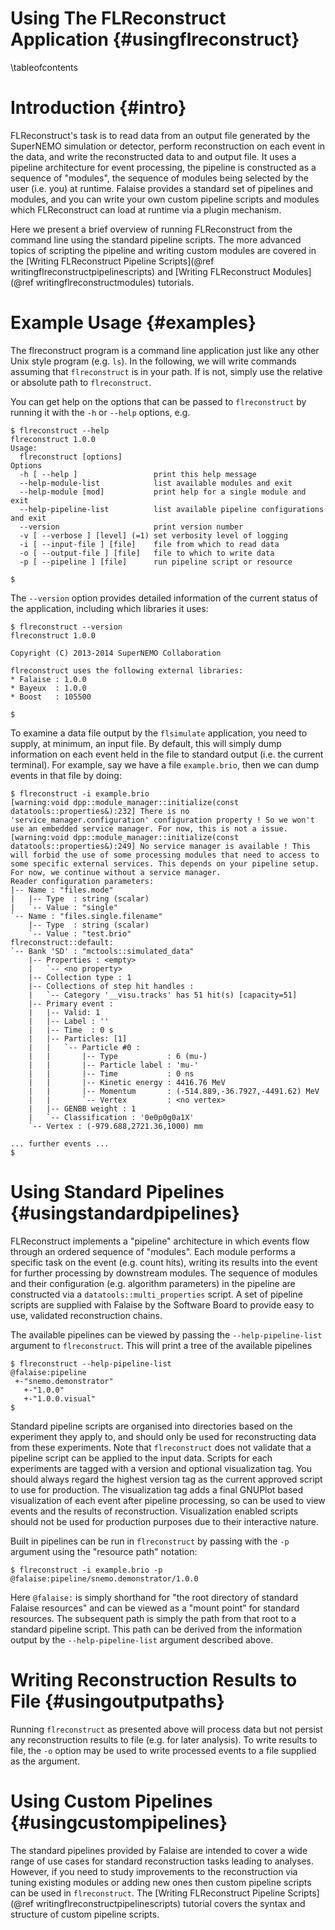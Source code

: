 Using The FLReconstruct Application {#usingflreconstruct}
===================================

\tableofcontents

Introduction {#intro}
============
FLReconstruct's task is to read data from an output file generated by
the SuperNEMO simulation or detector, perform reconstruction on each event
in the data, and write the reconstructed data to and output file.
It uses a pipeline architecture for event processing, the pipeline
is constructed as a sequence of "modules", the sequence of modules being
selected by the user (i.e. you) at runtime. Falaise provides a standard
set of pipelines and modules, and you can write your own custom pipeline
scripts and modules which FLReconstruct can load at runtime via a plugin
mechanism.

Here we present a brief overview of running FLReconstruct from the
command line using the standard pipeline scripts. The more advanced topics
of scripting the pipeline and writing custom modules are covered in the
[Writing FLReconstruct Pipeline Scripts](@ref writingflreconstructpipelinescripts) and [Writing FLReconstruct Modules](@ref writingflreconstructmodules)
tutorials.

Example Usage {#examples}
=============
The flreconstruct program is a command line application just like any
other Unix style program (e.g. `ls`). In the following, we will
write commands assuming that `flreconstruct` is in your path. If is not,
simply use the relative or absolute path to `flreconstruct`.

You can get help on the options that can be passed to `flreconstruct`
by running it with the `-h` or `--help` options, e.g.

~~~~~
$ flreconstruct --help
flreconstruct 1.0.0
Usage:
  flreconstruct [options]
Options
  -h [ --help ]                 print this help message
  --help-module-list            list available modules and exit
  --help-module [mod]           print help for a single module and exit
  --help-pipeline-list          list available pipeline configurations and exit
  --version                     print version number
  -v [ --verbose ] [level] (=1) set verbosity level of logging
  -i [ --input-file ] [file]    file from which to read data
  -o [ --output-file ] [file]   file to which to write data
  -p [ --pipeline ] [file]      run pipeline script or resource

$
~~~~~

The `--version` option provides detailed information of the current
status of the application, including which libraries it uses:

~~~~~
$ flreconstruct --version
flreconstruct 1.0.0

Copyright (C) 2013-2014 SuperNEMO Collaboration

flreconstruct uses the following external libraries:
* Falaise : 1.0.0
* Bayeux  : 1.0.0
* Boost   : 105500

$
~~~~~

To examine a data file output by the `flsimulate` application, you
need to supply, at minimum, an input file. By default, this will simply
dump information on each event held in the file to standard output (i.e.
the current terminal). For example, say we have a file `example.brio`,
then we can dump events in that file by doing:

~~~~~
$ flreconstruct -i example.brio
[warning:void dpp::module_manager::initialize(const datatools::properties&):232] There is no 'service_manager.configuration' configuration property ! So we won't use an embedded service manager. For now, this is not a issue.
[warning:void dpp::module_manager::initialize(const datatools::properties&):249] No service manager is available ! This will forbid the use of some processing modules that need to access to some specific external services. This depends on your pipeline setup. For now, we continue without a service manager.
Reader configuration parameters:
|-- Name : "files.mode"
|   |-- Type  : string (scalar)
|   `-- Value : "single"
`-- Name : "files.single.filename"
    |-- Type  : string (scalar)
    `-- Value : "test.brio"
flreconstruct::default:
`-- Bank 'SD' : "mctools::simulated_data"
    |-- Properties : <empty>
    |   `-- <no property>
    |-- Collection type : 1
    |-- Collections of step hit handles :
    |   `-- Category '__visu.tracks' has 51 hit(s) [capacity=51]
    |-- Primary event :
    |   |-- Valid: 1
    |   |-- Label : ''
    |   |-- Time  : 0 s
    |   |-- Particles: [1]
    |   |   `-- Particle #0 :
    |   |       |-- Type           : 6 (mu-)
    |   |       |-- Particle label : 'mu-'
    |   |       |-- Time           : 0 ns
    |   |       |-- Kinetic energy : 4416.76 MeV
    |   |       |-- Momentum       : (-514.889,-36.7927,-4491.62) MeV
    |   |       `-- Vertex         : <no vertex>
    |   |-- GENBB weight : 1
    |   `-- Classification : '0e0p0g0a1X'
    `-- Vertex : (-979.688,2721.36,1000) mm

... further events ...
$
~~~~~


Using Standard Pipelines {#usingstandardpipelines}
========================
FLReconstruct implements a "pipeline" architecture in which events flow
through an ordered sequence of "modules". Each module performs a specific
task on the event (e.g. count hits), writing its results into the event
for further processing by downstream modules. The sequence of modules
and their configuration (e.g. algorithm parameters) in the pipeline
are constructed via a `datatools::multi_properties` script. A set of
pipeline scripts are supplied with Falaise by the Software Board
to provide easy to use, validated reconstruction chains.

The available pipelines can be viewed by passing the `--help-pipeline-list`
argument to `flreconstruct`. This will print a tree of the available
pipelines

~~~~~
$ flreconstruct --help-pipeline-list
@falaise:pipeline
 +-"snemo.demonstrator"
   +-"1.0.0"
   +-"1.0.0.visual"
$
~~~~~

Standard pipeline scripts are organised into directories based on the
experiment they apply to, and should only be used for reconstructing
data from these experiments. Note that `flreconstruct` does not validate
that a pipeline script can be applied to the input data. Scripts for
each experiments are tagged with a version and optional visualization tag.
You should always regard the highest version tag as the current approved
script to use for production.
The visualization tag adds a final GNUPlot based visualization of each
event after pipeline processing, so can be used to view events and
the results of reconstruction. Visualization enabled scripts should not
be used for production purposes due to their interactive nature.

Built in pipelines can be run in `flreconstruct` by passing with the `-p`
argument using the "resource path" notation:

~~~~~
$ flreconstruct -i example.brio -p @falaise:pipeline/snemo.demonstrator/1.0.0
~~~~~

Here `@falaise:` is simply shorthand for "the root directory of standard
Falaise resources" and can be viewed as a "mount point" for standard
resources. The subsequent path is simply the path from that root to a
standard pipeline script. This path can be derived from the information
output by the `--help-pipeline-list` argument described above.


Writing Reconstruction Results to File {#usingoutputpaths}
======================================
Running `flreconstruct` as presented above will process data but not
persist any reconstruction results to file (e.g. for later analysis).
To write results to file, the `-o` option may be used to write processed
events to a file supplied as the argument.

Using Custom Pipelines {#usingcustompipelines}
========================
The standard pipelines provided by Falaise are intended to cover a wide
range of use cases for standard reconstruction tasks leading to analyses.
However, if you need to study improvements to the reconstruction via tuning
existing modules or adding new ones then custom pipeline scripts can be
used in `flreconstruct`. The
[Writing FLReconstruct Pipeline Scripts](@ref writingflreconstructpipelinescripts) tutorial covers the syntax and structure of custom pipeline scripts.

